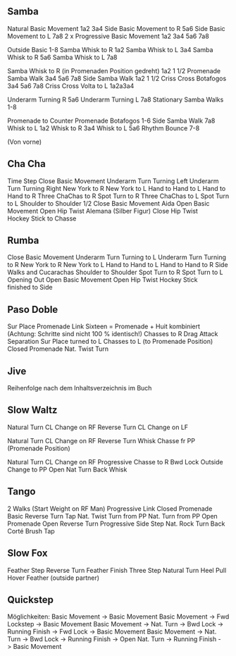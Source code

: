 ## Samba

Natural Basic Movement 1a2 3a4
Side Basic Movement to R 5a6
Side Basic Movement to L 7a8
2 x Progressive Basic Movement 1a2 3a4 5a6 7a8

Outside Basic 1-8
Samba Whisk to R 1a2
Samba Whisk to L 3a4
Samba Whisk to R 5a6
Samba Whisk to L 7a8

Samba Whisk to R (in Promenaden Position gedreht) 1a2
1 1/2 Promenade Samba Walk 3a4 5a6 7a8
Side Samba Walk 1a2 
1 1/2 Criss Cross Botafogos 3a4 5a6 7a8
Criss Cross Volta to L 1a2a3a4

Underarm Turning R 5a6
Underarm Turning L 7a8
Stationary Samba Walks 1-8

Promenade to Counter Promenade Botafogos 1-6
Side Samba Walk 7a8
Whisk to L 1a2
Whisk to R 3a4
Whisk to L 5a6
Rhythm Bounce 7-8

(Von vorne)

## Cha Cha

Time Step
Close Basic Movement
Underarm Turn Turning Left
Underarm Turn Turning Right
New York to R
New York to L
Hand to Hand to L
Hand to Hand to R
Three ChaChas to R 
Spot Turn to R
Three ChaChas to L
Spot Turn to L
Shoulder to Shoulder
1/2 Close Basic Movement
Aida
Open Basic Movement
Open Hip Twist
Alemana (Silber Figur)
Close Hip Twist
Hockey Stick to Chasse

## Rumba

Close Basic Movement
Underarm Turn Turning to L
Underarm Turn Turning to R
New York to R
New York to L
Hand to Hand to L
Hand to Hand to R
Side Walks and Cucarachas
Shoulder to Shoulder
Spot Turn to R
Spot Turn to L
Opening Out
Open Basic Movement
Open Hip Twist
Hockey Stick finished to Side

## Paso Doble

Sur Place
Promenade Link
Sixteen = Promenade + Huit kombiniert (Achtung: Schritte sind nicht 100 % identisch!)
Chasses to R 
Drag
Attack
Separation
Sur Place turned to L
Chasses to L (to Promenade Position)
Closed Promenade
Nat. Twist Turn

## Jive

Reihenfolge nach dem Inhaltsverzeichnis im Buch

## Slow Waltz

Natural Turn
CL Change on RF
Reverse Turn
CL Change on LF

Natural Turn
CL Change on RF
Reverse Turn
Whisk
Chasse fr PP (Promenade Position) 

Natural Turn
CL Change on RF
Progressive Chasse to R
Bwd Lock
Outside Change to PP
Open Nat Turn
Back Whisk

## Tango

2 Walks (Start Weight on RF Man)
Progressive Link
Closed Promenade
Basic Reverse Turn
Tap
Nat. Twist Turn from PP
Nat. Turn from PP
Open Promenade
Open Reverse Turn
Progressive Side Step
Nat. Rock Turn
Back Corté
Brush Tap

## Slow Fox

Feather Step
Reverse Turn
Feather Finish
Three Step
Natural Turn
Heel Pull
Hover Feather (outside partner)

## Quickstep

Möglichkeiten:
Basic Movement -> Basic Movement
Basic Movement -> Fwd Lockstep -> Basic Movement
Basic Movement -> Nat. Turn -> Bwd Lock -> Running Finish -> Fwd Lock -> Basic Movement
Basic Movement -> Nat. Turn -> Bwd Lock -> Running Finish -> Open Nat. Turn -> Running Finish -> Basic Movement
